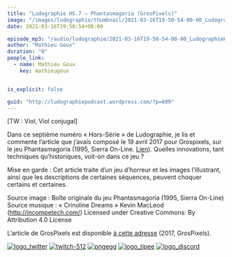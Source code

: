 ```yaml
---
title: "Ludographie HS.7 – Phantasmagoria (GrosPixels)"
image: "/images/ludographie/thumbnail/2021-03-16T19-50-54-00-00_LudographieHS7PhantasmagoriaGrosPixels.jpg"
date: 2021-03-16T19:50:54+00:00

episode_mp3: "/audio/ludographie/2021-03-16T19-50-54-00-00_LudographieHS7PhantasmagoriaGrosPixels.mp3"
author: "Mathieu Goux"
duration: "0"
people_link: 
  - name: Mathieu Goux
    key: mathieugoux


is_explicit: false

guid: "http://ludographiepodcast.wordpress.com/?p=609"
---
```


<PodcastHeader/>

<!-- ECRIRE LA DESCRIPTION DE L'EPISODE SOUS CETTE LIGNE -->
<p>[TW : Viol, Viol conjugal]</p>
<p>Dans ce septième numéro «&nbsp;Hors-Série&nbsp;» de Ludographie, je lis et commente l’article que j’avais composé le 19 avril 2017 pour Grospixels, sur le jeu Phantasmagoria (1995, Sierra On-Line. <a href="https://www.grospixels.com/site/phantasmagoria.php" rel="nofollow">Lien</a>). Quelles innovations, tant techniques qu’historiques, voit-on dans ce jeu ?</p>
<p>Mise en garde&nbsp;: Cet article traite d’un jeu d’horreur et les images l’illustrant, ainsi que les descriptions de certaines séquences, peuvent choquer certains et certaines.</p>
<p></p>
<p><a href="" rel="nofollow"></a></p>
 
<p>Source image : Boîte originale du jeu Phantasmagoria (1995, Sierra On-Line)<br>
Source musique : «&nbsp;Crinoline Dreams&nbsp;» Kevin MacLeod (<a title="http://incompetech.com/" href="http://incompetech.com/" rel="nofollow">http://incompetech.com/</a>) Licensed under Creative Commons: By Attribution 4.0 License</p>
<p>L’article de GrosPixels est disponible <a href="https://www.grospixels.com/site/phantasmagoria.php" rel="nofollow">à cette adresse</a> (2017, GrosPixels).</p>


<tr>
<td><a href="https://twitter.com/Gouximan" rel="nofollow"><img src="/resources/ludographie/2021-03-16T19-50-54-00-00_LudographieHS7PhantasmagoriaGrosPixels/logo_twitter-1.png" alt="logo_twitter"></a></td>
<td><a href="https://www.twitch.tv/mathieugoux" rel="nofollow"><img src="/resources/ludographie/2021-03-16T19-50-54-00-00_LudographieHS7PhantasmagoriaGrosPixels/twitch-512-1.png" alt="twitch-512"></a></td>
<td><a href="https://www.youtube.com/user/MattTheFatalifieur/videos" rel="nofollow"><img src="/resources/ludographie/2021-03-16T19-50-54-00-00_LudographieHS7PhantasmagoriaGrosPixels/pngegg.png" alt="pngegg"></a></td>
<td><a href="http://fr.tipeee.com/calvinball" rel="nofollow"><img src="/resources/ludographie/2021-03-16T19-50-54-00-00_LudographieHS7PhantasmagoriaGrosPixels/logo_tipee-1.png" alt="logo_tipee"></a></td>
<td><a href="https://discord.com/invite/4RnA9v7" rel="nofollow"><img src="/resources/ludographie/2021-03-16T19-50-54-00-00_LudographieHS7PhantasmagoriaGrosPixels/logo_discord-1.png" alt="logo_discord"></a></td>
</tr>




